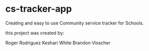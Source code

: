 # cs-tracker-app
Creating and easy to use Community service tracker for Schools. 

this project was created by:

Roger Rodriguez
Keshari White
Brandon Visscher
